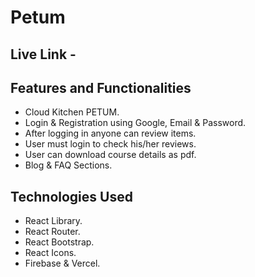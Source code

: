 # Petum

## Live Link - 

## Features and Functionalities
- Cloud Kitchen PETUM.
- Login & Registration using Google, Email & Password.
- After logging in anyone can review items. 
- User must login to check his/her reviews.
- User can download course details as pdf.
- Blog & FAQ Sections.


## Technologies Used 
- React Library.
- React Router.
- React Bootstrap.
- React Icons.
- Firebase & Vercel.

